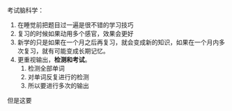 考试脑科学：
1. 在睡觉前把题目过一遍是很不错的学习技巧
2. 复习的时候如果动用多个感官，效果会更好
3. 新学的只是如果在一个月之后再复习，就会变成新的知识，如果在一个月内多次复习，就有可能变成长期记忆。
4. 更重视输出，**检测和考试**。
	1. 检测全部单词
	2. 对单词反复进行的检测
	3. 所以要进行多次的输出

但是这要